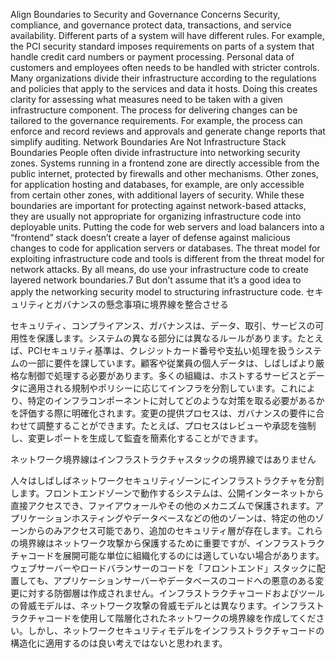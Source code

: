 Align Boundaries to Security and Governance Concerns Security, compliance, and governance protect data, transactions, and service availability. Different parts of a system will have different rules. For example, the PCI security standard imposes requirements on parts of a system that handle credit card numbers or payment processing. Personal data of customers and employees often needs to be handled with stricter controls. Many organizations divide their infrastructure according to the regulations and policies that apply to the services and data it hosts. Doing this creates clarity for assessing what measures need to be taken with a given infrastructure component. The process for delivering changes can be tailored to the governance requirements. For example, the process can enforce and record reviews and approvals and generate change reports that simplify auditing. Network Boundaries Are Not Infrastructure Stack Boundaries People often divide infrastructure into networking security zones. Systems running in a frontend zone are directly accessible from the public internet, protected by firewalls and other mechanisms. Other zones, for application hosting and databases, for example, are only accessible from certain other zones, with additional layers of security. While these boundaries are important for protecting against network-based attacks, they are usually not appropriate for organizing infrastructure code into deployable units. Putting the code for web servers and load balancers into a “frontend” stack doesn’t create a layer of defense against malicious changes to code for application servers or databases. The threat model for exploiting infrastructure code and tools is different from the threat model for network attacks. By all means, do use your infrastructure code to create layered network boundaries.7 But don’t assume that it’s a good idea to apply the networking security model to structuring infrastructure code.
セキュリティとガバナンスの懸念事項に境界線を整合させる

セキュリティ、コンプライアンス、ガバナンスは、データ、取引、サービスの可用性を保護します。システムの異なる部分には異なるルールがあります。たとえば、PCIセキュリティ基準は、クレジットカード番号や支払い処理を扱うシステムの一部に要件を課しています。顧客や従業員の個人データは、しばしばより厳格な制御で処理する必要があります。多くの組織は、ホストするサービスとデータに適用される規制やポリシーに応じてインフラを分割しています。これにより、特定のインフラコンポーネントに対してどのような対策を取る必要があるかを評価する際に明確化されます。変更の提供プロセスは、ガバナンスの要件に合わせて調整することができます。たとえば、プロセスはレビューや承認を強制し、変更レポートを生成して監査を簡素化することができます。

ネットワーク境界線はインフラストラクチャスタックの境界線ではありません

人々はしばしばネットワークセキュリティゾーンにインフラストラクチャを分割します。フロントエンドゾーンで動作するシステムは、公開インターネットから直接アクセスでき、ファイアウォールやその他のメカニズムで保護されます。アプリケーションホスティングやデータベースなどの他のゾーンは、特定の他のゾーンからのみアクセス可能であり、追加のセキュリティ層が存在します。これらの境界線はネットワーク攻撃から保護するために重要ですが、インフラストラクチャコードを展開可能な単位に組織化するのには適していない場合があります。ウェブサーバーやロードバランサーのコードを「フロントエンド」スタックに配置しても、アプリケーションサーバーやデータベースのコードへの悪意のある変更に対する防御層は作成されません。インフラストラクチャコードおよびツールの脅威モデルは、ネットワーク攻撃の脅威モデルとは異なります。インフラストラクチャコードを使用して階層化されたネットワークの境界線を作成してください。しかし、ネットワークセキュリティモデルをインフラストラクチャコードの構造化に適用するのは良い考えではないと思われます。